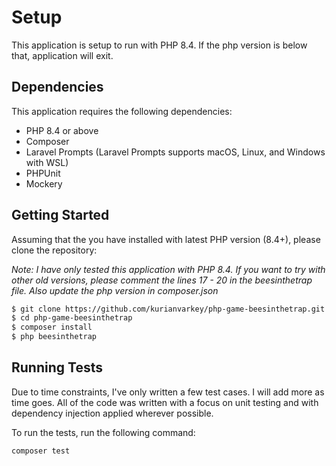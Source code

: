 # Setup
This application is setup to run with PHP 8.4. If the php version is below that, application will exit.


## Dependencies
This application requires the following dependencies:

- PHP 8.4 or above
- Composer
- Laravel Prompts (Laravel Prompts supports macOS, Linux, and Windows with WSL)
- PHPUnit
- Mockery

## Getting Started

Assuming that the you have installed with latest PHP version (8.4+), please clone the repository:

*Note: I have only tested this application with PHP 8.4. If you want to try with other old versions, please comment the lines 17 - 20 in the beesinthetrap file. Also update the php version in composer.json*

``` bash
$ git clone https://github.com/kurianvarkey/php-game-beesinthetrap.git php-game-beesinthetrap
$ cd php-game-beesinthetrap
$ composer install
$ php beesinthetrap
```

## Running Tests
Due to time constraints, I've only written a few test cases. I will add more as time goes. All of the code was written with a focus on unit testing and with dependency injection applied wherever possible.

To run the tests, run the following command:
``` bash
composer test
```